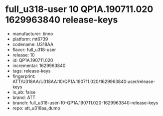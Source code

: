 # full_u318-user 10 QP1A.190711.020 1629963840 release-keys
- manufacturer: tinno
- platform: mt6739
- codename: U318AA
- flavor: full_u318-user
- release: 10
- id: QP1A.190711.020
- incremental: 1629963840
- tags: release-keys
- fingerprint: ATT/U318AA/U318AA:10/QP1A.190711.020/1629963840:user/release-keys
- is_ab: false
- brand: ATT
- branch: full_u318-user-10-QP1A.190711.020-1629963840-release-keys
- repo: att_u318aa_dump
